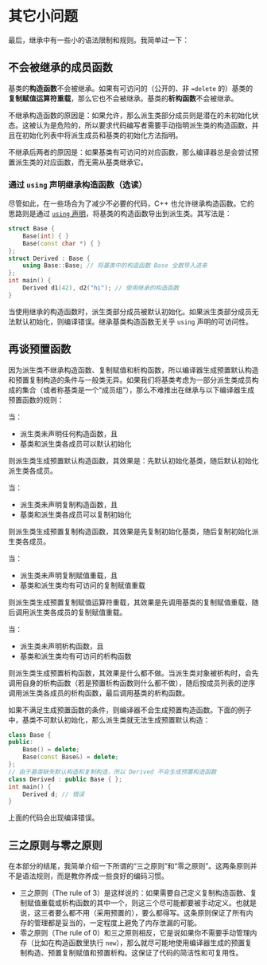 # 其它小问题

最后，继承中有一些小的语法限制和规则。我简单过一下：

## 不会被继承的成员函数

基类的**构造函数**不会被继承。如果有可访问的（公开的、非 `=delete` 的）基类的**复制赋值运算符重载**，那么它也不会被继承。基类的**析构函数**不会被继承。

不继承构造函数的原因是：如果允许，那么派生类部分成员则是潜在的未初始化状态。这被认为是危险的，所以要求代码编写者需要手动指明派生类的构造函数，并且在初始化列表中将派生成员和基类的初始化方法指明。

不继承后两者的原因是：如果基类有可访问的对应函数，那么编译器总是会尝试预置派生类的对应函数，而无需从基类继承它。

### 通过 `using` 声明继承构造函数（选读）

尽管如此，在一些场合为了减少不必要的代码，C++ 也允许继承构造函数。它的思路则是通过 [`using` 声明](/ch07/inheritance/about_member_name#类作用域下的-using-声明（选读）)，将基类的构造函数导出到派生类。其写法是：
```cpp
struct Base {
    Base(int) { }
    Base(const char *) { }
};
struct Derived : Base {
    using Base::Base; // 将基类中的构造函数 Base 全数导入进来
};
int main() {
    Derived d1(42), d2("hi"); // 使用继承的构造函数
}
```

当使用继承的构造函数时，派生类部分成员被默认初始化。如果派生类部分成员无法默认初始化，则编译错误。继承基类构造函数无关乎 `using` 声明的可访问性。

## 再谈预置函数

因为派生类不继承构造函数、复制赋值和析构函数，所以编译器生成预置默认构造和预置复制构造的条件与一般类无异。如果我们将基类考虑为一部分派生类成员构成的集合（或者称基类是一个“成员组”），那么不难推出在继承与以下编译器生成预置函数的规则：

当：
- 派生类未声明任何构造函数，且
- 基类和派生类各成员可以默认初始化

则派生类生成预置默认构造函数，其效果是：先默认初始化基类，随后默认初始化派生类各成员。

当：
- 派生类未声明复制构造函数，且
- 基类和派生类各成员可以复制初始化

则派生类生成预置复制构造函数，其效果是先复制初始化基类，随后复制初始化派生类各成员。

当：
- 派生类未声明复制赋值重载，且
- 基类和派生类均有可访问的复制赋值重载

则派生类生成预置复制赋值运算符重载，其效果是先调用基类的复制赋值重载，随后调用派生类各成员的复制赋值重载。

当：
- 派生类未声明析构函数，且
- 基类和派生类均有可访问的析构函数

则派生类生成预置析构函数，其效果是什么都不做。当派生类对象被析构时，会先调用自身的析构函数（若是预置析构函数则什么都不做），随后按成员列表的逆序调用派生类各成员的析构函数，最后调用基类的析构函数。

如果不满足生成预置函数的条件，则编译器不会生成预置构造函数。下面的例子中，基类不可默认初始化，那么派生类就无法生成预置默认构造：
```cpp
class Base {
public:
    Base() = delete;
    Base(const Base&) = delete;
};
// 由于基类缺失默认构造和复制构造，所以 Derived 不会生成预置构造函数
class Derived : public Base { };
int main() {
    Derived d; // 错误
}
```

上面的代码会出现编译错误。

## 三之原则与零之原则

在本部分的结尾，我简单介绍一下所谓的“三之原则”和“零之原则”。这两条原则并不是语法规则，而是教你养成一些良好的编码习惯。
- 三之原则（The rule of 3）是这样说的：如果需要自己定义复制构造函数、复制赋值重载或析构函数的其中一个，则这三个尽可能都要被手动定义。也就是说，这三者要么都不用（采用预置的），要么都得写。这条原则保证了所有内存的管理都是妥当的，一定程度上避免了内存泄漏的可能。
- 零之原则（The rule of 0）和三之原则相反，它是说如果你不需要手动管理内存（比如在构造函数里执行 `new`），那么就尽可能地使用编译器生成的预置复制构造、预置复制赋值和预置析构。这保证了代码的简洁性和可复用性。
